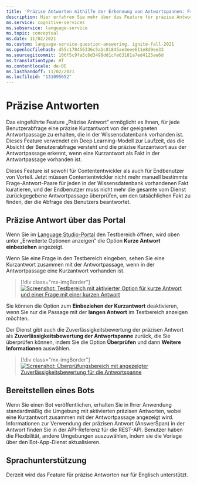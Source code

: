```yaml
---
title: 'Präzise Antworten mithilfe der Erkennung von Antwortspannen: Fragen und Antworten'
description: Hier erfahren Sie mehr über das Feature für präzise Antworten, das in Fragen und Antworten verfügbar ist.
ms.service: cognitive-services
ms.subservice: language-service
ms.topic: conceptual
ms.date: 11/02/2021
ms.custom: language-service-question-answering, ignite-fall-2021
ms.openlocfilehash: d55c178456336c5a1c81845ae3eee611e8d9ee33
ms.sourcegitcommit: 106f5c9fa5c6d3498dd1cfe63181a7ed4125ae6d
ms.translationtype: HT
ms.contentlocale: de-DE
ms.lasthandoff: 11/02/2021
ms.locfileid: "131095652"
---
```

# <a name="precise-answering"></a>Präzise Antworten

Das eingeführte Feature „Präzise Antwort“ ermöglicht es Ihnen, für jede Benutzerabfrage eine präzise Kurzantwort von der geeigneten Antwortpassage zu erhalten, die in der Wissensdatenbank vorhanden ist. Dieses Feature verwendet ein Deep Learning-Modell zur Laufzeit, das die Absicht der Benutzerabfrage versteht und die präzise Kurzantwort aus der Antwortpassage erkennt, wenn eine Kurzantwort als Fakt in der Antwortpassage vorhanden ist.

Dieses Feature ist sowohl für Contententwickler als auch für Endbenutzer von Vorteil. Jetzt müssen Contententwickler nicht mehr manuell bestimmte Frage-Antwort-Paare für jeden in der Wissensdatenbank vorhandenen Fakt kuratieren, und der Endbenutzer muss nicht mehr die gesamte vom Dienst zurückgegebene Antwortpassage überprüfen, um den tatsächlichen Fakt zu finden, der die Abfrage des Benutzers beantwortet.

## <a name="precise-answering-via-the-portal"></a>Präzise Antwort über das Portal

Wenn Sie im [Language Studio-Portal](https://aka.ms/languageStudio) den Testbereich öffnen, wird oben unter „Erweiterte Optionen anzeigen“ die Option **Kurze Antwort einbeziehen** angezeigt.

Wenn Sie eine Frage in den Testbereich eingeben, sehen Sie eine Kurzantwort zusammen mit der Antwortpassage, wenn in der Antwortpassage eine Kurzantwort vorhanden ist.

>[!div class="mx-imgBorder"]
>[![Screenshot: Testbereich mit aktivierter Option für kurze Antwort und einer Frage mit einer kurzen Antwort](../media/precise-answering/short-answer.png)](../media/precise-answering/short-answer.png#lightbox)

Sie können die Option zum **Einbeziehen der Kurzantwort** deaktivieren, wenn Sie nur die Passage mit der **langen Antwort** im Testbereich anzeigen möchten.

Der Dienst gibt auch die Zuverlässigkeitsbewertung der präzisen Antwort als **Zuverlässigkeitsbewertung der Antwortspanne** zurück, die Sie überprüfen können, indem Sie die Option **Überprüfen** und dann **Weitere Informationen** auswählen.

>[!div class="mx-imgBorder"]
>[![Screenshot: Überprüfungsbereich mit angezeigter Zuverlässigkeitsbewertung für die Antwortspanne](../media/precise-answering/answer-confidence-score.png)](../media/precise-answering/answer-confidence-score.png#lightbox)

## <a name="deploying-a-bot"></a>Bereitstellen eines Bots

Wenn Sie einen Bot veröffentlichen, erhalten Sie in Ihrer Anwendung standardmäßig die Umgebung mit aktivierten präzisen Antworten, wobei eine Kurzantwort zusammen mit der Antwortpassage angezeigt wird. Informationen zur Verwendung der präzisen Antwort (AnswerSpan) in der Antwort finden Sie in der API-Referenz für die REST-API. Benutzer haben die Flexibilität, andere Umgebungen auszuwählen, indem sie die Vorlage über den Bot-App-Dienst aktualisieren.

## <a name="language-support"></a>Sprachunterstützung

Derzeit wird das Feature für präzise Antworten nur für Englisch unterstützt.
